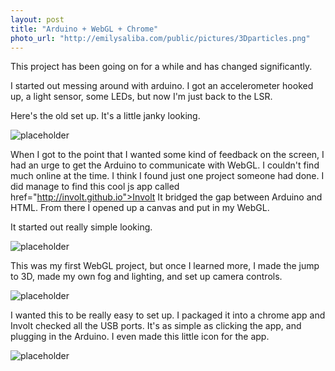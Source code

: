 ```yaml
---
layout: post
title: "Arduino + WebGL + Chrome"
photo_url: "http://emilysaliba.com/public/pictures/3Dparticles.png"
---
```



<div class="message">
  This project has been going on for a while and has changed significantly.
</div>

I started out messing around with arduino.  I got an accelerometer hooked up, a light sensor, some LEDs, but now I'm just back to the LSR.  

Here's the old set up. It's a little janky looking.

![placeholder](http://emilysaliba.com/public/pictures/arduino.jpg "Bread board set up")

When I got to the point that I wanted some kind of feedback on the screen, I had an urge to get the Arduino to communicate with WebGL.  I couldn't find much online at the time. I think I found just one project someone had done.  I did manage to find this cool js app called href="http://involt.github.io">Involt</a> It bridged the gap between Arduino and HTML.  From there I opened up a canvas and put in my WebGL.

It started out really simple looking.

![placeholder](http://emilysaliba.com/public/pictures/particles1.png "basic particles")

This was my first WebGL project, but once I learned more, I made the jump to 3D, made my own fog and lighting, and set up camera controls.

![placeholder](http://emilysaliba.com/public/pictures/3dparticles.png "3D particles")

I wanted this to be really easy to set up.  I packaged it into a chrome app and Involt checked all the USB ports.  It's as simple as clicking the app, and plugging in the Arduino.
I even made this little icon for the app.  

![placeholder](http://emilysaliba.com/public/pictures/icon128.png "app icon")

